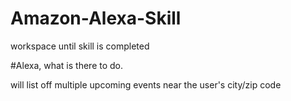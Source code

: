 # Amazon-Alexa-Skill
workspace until skill is completed

#Alexa, what is there to do.

will list off multiple upcoming events near the user's city/zip code
